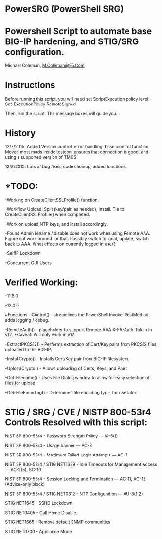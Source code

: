 # PowerSRG (PowerShell SRG)
# Powershell Script to automate base BIG-IP hardening, and STIG/SRG configuration.
 Michael Coleman, M.Coleman@F5.Com
 
# Instructions
Before running this script, you will need set ScriptExecution policy level:
Set-ExecutionPolicy RemoteSigned

Then, run the script.  The message boxes will guide you...

# History
12/7/2015:  Added Version control, error handling, base icontrol function.  Moved most mods inside testcon, ensures that connection is good, and using a supported version of TMOS.

12/8/2015:  Lots of bug fixes, code cleanup, added functions.

# *TODO:

-Working on CreateClientSSLProfile() function.

-Workflow Upload, Split (key/pair, as needed), install.  Tie to CreateClientSSLProfile() when completed.

-Work on upload NTP keys, and install accordingly.

-Found Admin rename / disable does not work when using Remote AAA.  Figure out work around for that. Possibly switch to local, update,
switch back to AAA. What effects on currently logged in user?

-SelfIP Lockdown

-Concurrent GUI Users

# Verified Working:
-11.6.0

-12.0.0

#Functions
-iControl() - streamlines the PowerShell Invoke-RestMethod, adds logging / debug.

-RemoteAuth() - placeholder to support Remote AAA X-F5-Auth-Token in v12. *Caveat:  Will only work in v12.

-ExtractPKCS12() - Performs extraction of Cert/Key pairs from PKCS12 files uploaded to the BIG-IP.

-InstallCrypto() - Installs Cert/Key pair from BIG-IP filesystem.

-UploadCrypto() - Allows uploading of Certs, Keys, and Pairs.

-Get-Filename() - Uses File Dialog window to allow for easy selection of files for upload.

-Get-FileEncoding() - Determines file encoding type, for use later.

# STIG / SRG / CVE / NISTP 800-53r4 Controls Resolved with this script:

NIST SP 800-53r4 - Password Strength Policy — IA-5(1)

NIST SP 800-53r4 - Usage banner — AC-8

NIST SP 800-53r4 - Maximum Failed Login Attempts — AC-7

NIST SP 800-53r4 / STIG NET1639 - Idle Timeouts for Management Access — AC-2(5), SC-10

NIST SP 800-53r4 - Session Locking and Termination — AC-11, AC-12 (Advice-only block)

NIST SP 800-53r4 / STIG NET0812 - NTP Configuration — AU-8(1,2)

STIG NET1645 - SSHD Lockdown

STIG NET0405 - Call Home Disable.

STIG NET1665 - Remove default SNMP communities

STIG NET0700 - Appliance Mode


